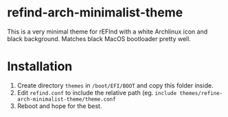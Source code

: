 # refind-arch-minimalist-theme
This is a very minimal theme for rEFInd with a white Archlinux icon and black background. 
Matches black MacOS bootloader pretty well.

# Installation

1. Create directory `themes` in `/boot/EFI/BOOT` and copy this folder inside.
2. Edit `refind.conf` to include the relative path (eg. `include themes/refine-arch-minimalist-theme/theme.conf`
3. Reboot and hope for the best.
